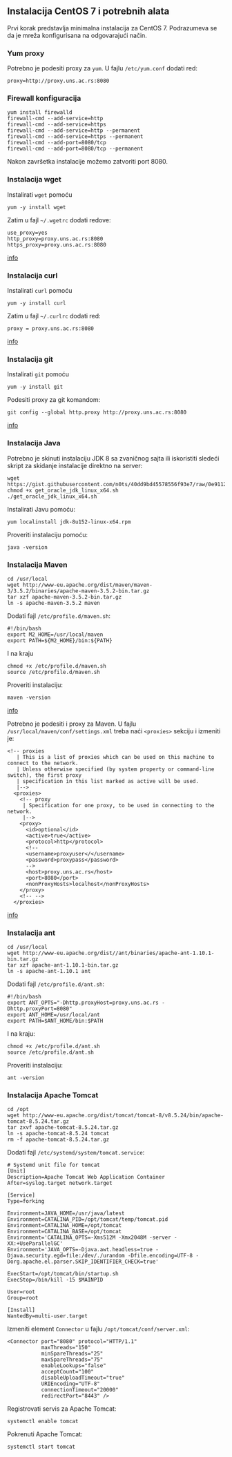 ## Instalacija CentOS 7 i potrebnih alata

Prvi korak predstavlja minimalna instalacija za CentOS 7. Podrazumeva se da je 
mreža konfigurisana na odgovarajući način.

### Yum proxy

Potrebno je podesiti proxy za `yum`. U fajlu `/etc/yum.conf` dodati red:

```
proxy=http://proxy.uns.ac.rs:8080
```

### Firewall konfiguracija

```
yum install firewalld
firewall-cmd --add-service=http
firewall-cmd --add-service=https
firewall-cmd --add-service=http --permanent
firewall-cmd --add-service=https --permanent
firewall-cmd --add-port=8080/tcp
firewall-cmd --add-port=8080/tcp --permanent
```

Nakon završetka instalacije možemo zatvoriti port 8080.

### Instalacija wget
Instalirati `wget` pomoću
```
yum -y install wget
```

Zatim u fajl `~/.wgetrc` dodati redove:
```
use_proxy=yes
http_proxy=proxy.uns.ac.rs:8080
https_proxy=proxy.uns.ac.rs:8080
```
[info](https://stackoverflow.com/questions/11211705/setting-proxy-in-wget)

### Instalacija curl

Instalirati `curl` pomoću
```
yum -y install curl
```

Zatim u fajl `~/.curlrc` dodati red:
```
proxy = proxy.uns.ac.rs:8080
```
[info](https://stackoverflow.com/questions/7559103/how-to-setup-curl-to-permanently-use-a-proxy)

### Instalacija git

Instalirati `git` pomoću
```
yum -y install git
```
Podesiti proxy za git komandom:
```
git config --global http.proxy http://proxy.uns.ac.rs:8080
```
[info](https://stackoverflow.com/questions/783811/getting-git-to-work-with-a-proxy-server)

### Instalacija Java

Potrebno je skinuti instalaciju JDK 8 sa zvaničnog sajta ili iskoristiti sledeći skript za skidanje instalacije direktno na server:

```
wget https://gist.githubusercontent.com/n0ts/40dd9bd45578556f93e7/raw/0e9112d60fc0c9228a30e4c92d5e845df3bc1beb/get_oracle_jdk_linux_x64.sh
chmod +x get_oracle_jdk_linux_x64.sh
./get_oracle_jdk_linux_x64.sh
```

Instalirati Javu pomoću:
```
yum localinstall jdk-8u152-linux-x64.rpm
```

Proveriti instalaciju pomoću:
```
java -version
```

### Instalacija Maven

```
cd /usr/local
wget http://www-eu.apache.org/dist/maven/maven-3/3.5.2/binaries/apache-maven-3.5.2-bin.tar.gz
tar xzf apache-maven-3.5.2-bin.tar.gz
ln -s apache-maven-3.5.2 maven
```

Dodati fajl `/etc/profile.d/maven.sh`:
```
#!/bin/bash
export M2_HOME=/usr/local/maven
export PATH=${M2_HOME}/bin:${PATH}
```

I na kraju
```
chmod +x /etc/profile.d/maven.sh
source /etc/profile.d/maven.sh
```

Proveriti instalaciju:
```
maven -version
```

[info](https://tecadmin.net/install-apache-maven-on-centos/#)

Potrebno je podesiti i proxy za Maven. U fajlu `/usr/local/maven/conf/settings.xml` treba naći `<proxies>` sekciju i izmeniti je:
```
<!-- proxies
   | This is a list of proxies which can be used on this machine to connect to the network.
   | Unless otherwise specified (by system property or command-line switch), the first proxy
   | specification in this list marked as active will be used.
   |-->
  <proxies>
    <!-- proxy
     | Specification for one proxy, to be used in connecting to the network.
     |-->
    <proxy>
      <id>optional</id>
      <active>true</active>
      <protocol>http</protocol>
      <!--
      <username>proxyuser</</username>
      <password>proxypass</password>
      -->
      <host>proxy.uns.ac.rs</host>
      <port>8080</port>
      <nonProxyHosts>localhost</nonProxyHosts>
    </proxy>
    <!-- -->
  </proxies>
```
[info](https://www.mkyong.com/maven/how-to-enable-proxy-setting-in-maven/)

### Instalacija ant
```
cd /usr/local
wget http://www-eu.apache.org/dist//ant/binaries/apache-ant-1.10.1-bin.tar.gz
tar xzf apache-ant-1.10.1-bin.tar.gz
ln -s apache-ant-1.10.1 ant
```

Dodati fajl `/etc/profile.d/ant.sh`:
```
#!/bin/bash
export ANT_OPTS="-Dhttp.proxyHost=proxy.uns.ac.rs -Dhttp.proxyPort=8080"
export ANT_HOME=/usr/local/ant
export PATH=$ANT_HOME/bin:$PATH
```

I na kraju:
```
chmod +x /etc/profile.d/ant.sh
source /etc/profile.d/ant.sh
```

Proveriti instalaciju:
```
ant -version
```

### Instalacija Apache Tomcat

```
cd /opt
wget http://www-eu.apache.org/dist/tomcat/tomcat-8/v8.5.24/bin/apache-tomcat-8.5.24.tar.gz
tar zxvf apache-tomcat-8.5.24.tar.gz
ln -s apache-tomcat-8.5.24 tomcat
rm -f apache-tomcat-8.5.24.tar.gz
```

Dodati fajl `/etc/systemd/system/tomcat.service`:
```
# Systemd unit file for tomcat
[Unit]
Description=Apache Tomcat Web Application Container
After=syslog.target network.target

[Service]
Type=forking

Environment=JAVA_HOME=/usr/java/latest
Environment=CATALINA_PID=/opt/tomcat/temp/tomcat.pid
Environment=CATALINA_HOME=/opt/tomcat
Environment=CATALINA_BASE=/opt/tomcat
Environment='CATALINA_OPTS=-Xms512M -Xmx2048M -server -XX:+UseParallelGC'
Environment='JAVA_OPTS=-Djava.awt.headless=true -Djava.security.egd=file:/dev/./urandom -Dfile.encoding=UTF-8 -Dorg.apache.el.parser.SKIP_IDENTIFIER_CHECK=true'

ExecStart=/opt/tomcat/bin/startup.sh
ExecStop=/bin/kill -15 $MAINPID

User=root
Group=root

[Install]
WantedBy=multi-user.target
```

Izmeniti element `Connector` u fajlu `/opt/tomcat/conf/server.xml`:
```
<Connector port="8080" protocol="HTTP/1.1"
           maxThreads="150"
           minSpareThreads="25"
           maxSpareThreads="75"
           enableLookups="false"
           acceptCount="100"
           disableUploadTimeout="true"
           URIEncoding="UTF-8"
           connectionTimeout="20000"
           redirectPort="8443" />
```

Registrovati servis za Apache Tomcat:
```
systemctl enable tomcat
```

Pokrenuti Apache Tomcat:
```
systemctl start tomcat
```

